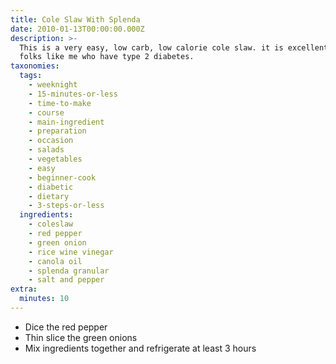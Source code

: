 ```yaml
---
title: Cole Slaw With Splenda
date: 2010-01-13T00:00:00.000Z
description: >-
  This is a very easy, low carb, low calorie cole slaw. it is excellent for
  folks like me who have type 2 diabetes.
taxonomies:
  tags:
    - weeknight
    - 15-minutes-or-less
    - time-to-make
    - course
    - main-ingredient
    - preparation
    - occasion
    - salads
    - vegetables
    - easy
    - beginner-cook
    - diabetic
    - dietary
    - 3-steps-or-less
  ingredients:
    - coleslaw
    - red pepper
    - green onion
    - rice wine vinegar
    - canola oil
    - splenda granular
    - salt and pepper
extra:
  minutes: 10
---
```

 - Dice the red pepper
 - Thin slice the green onions
 - Mix ingredients together and refrigerate at least 3 hours
